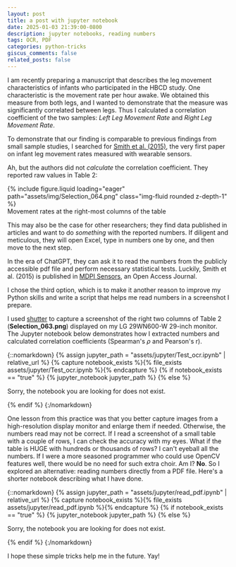 ```yaml
---
layout: post
title: a post with jupyter notebook
date: 2025-01-03 21:39:00-0800
description: jupyter notebooks, reading numbers
tags: OCR, PDF
categories: python-tricks
giscus_comments: false
related_posts: false
---
```


I am recently preparing a manuscript that describes the leg movement characteristics of infants who participated in the HBCD study.
One characteristic is the movement rate per hour awake. We obtained this measure from both legs, and I wanted to demonstrate that the measure was significantly correlated between legs. Thus I calculated a correlation coefficient of the two samples: _Left Leg Movement Rate_ and _Right Leg Movement Rate_.

To demonstrate that our finding is comparable to previous findings from small sample studies, I searched for [Smith et al. (2015)](https://doi.org/10.3390/s150819006), the very first paper on infant leg movement rates measured with wearable sensors.

Ah, but the authors did not _calculate_ the correlation coefficient. They reported raw values in Table 2:

<div class="row mt-3">
    <div class="col-sm mt-3 mt-md-0">
        {% include figure.liquid loading="eager" path="assets/img/Selection_064.png" class="img-fluid rounded z-depth-1" %}
    </div>
</div>
<div class="caption">
    Movement rates at the right-most columns of the table
</div>

This may also be the case for other researchers; they find data published in articles and want to do _something_ with the reported numbers. If diligent and meticulous, they will open Excel, type in numbers one by one, and then move to the next step.

In the era of ChatGPT, they can ask it to read the numbers from the publicly accessible pdf file and perform necessary statistical tests. Luckily, Smith et al. (2015) is published in [MDPI Sensors](https://www.mdpi.com/journal/sensors), an Open Access Journal.

I chose the third option, which is to make it another reason to improve my Python skills and write a script that helps me read numbers in a screenshot I prepare.

I used [shutter](https://shutter-project.org) to capture a screenshot of the right two columns of Table 2 (**Selection_063.png**) displayed on my LG 29WN600-W 29-inch monitor. The Jupyter notebook below demonstrates how I extracted numbers and calculated correlation coefficients (Spearman's $\rho$ and Pearson's r). 

{::nomarkdown}
{% assign jupyter_path = "assets/jupyter/Test_ocr.ipynb" | relative_url %}
{% capture notebook_exists %}{% file_exists assets/jupyter/Test_ocr.ipynb %}{% endcapture %}
{% if notebook_exists == "true" %}
{% jupyter_notebook jupyter_path %}
{% else %}

<p>Sorry, the notebook you are looking for does not exist.</p>
{% endif %}
{:/nomarkdown}

One lesson from this practice was that you better capture images from a high-resolution display monitor and enlarge them if needed. Otherwise, the numbers read may not be correct. If I read a screenshot of a small table with a couple of rows, I can check the accuracy with my eyes. What if the table is HUGE with hundreds or thousands of rows? I can't eyeball all the numbers. If I were a more seasoned programmer who could use OpenCV features well, there would be no need for such extra choir. Am I? **No**. So I explored an alternative: reading numbers directly from a PDF file. Here's a shorter notebook describing what I have done.

{::nomarkdown}
{% assign jupyter_path = "assets/jupyter/read_pdf.ipynb" | relative_url %}
{% capture notebook_exists %}{% file_exists assets/jupyter/read_pdf.ipynb %}{% endcapture %}
{% if notebook_exists == "true" %}
{% jupyter_notebook jupyter_path %}
{% else %}

<p>Sorry, the notebook you are looking for does not exist.</p>
{% endif %}
{:/nomarkdown}

I hope these simple tricks help me in the future. Yay!
